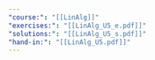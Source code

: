 ```yaml
---
"course:": "[[LinAlg]]"
"exercises:": "[[LinAlg_U5_e.pdf]]"
"solutions:": "[[LinAlg_U5_s.pdf]]"
"hand-in:": "[[LinAlg_U5.pdf]]"
---
```

